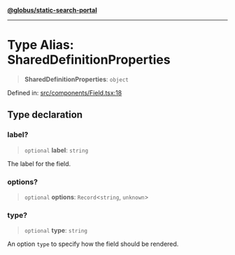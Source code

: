 [**@globus/static-search-portal**](../../README.md)

***

# Type Alias: SharedDefinitionProperties

> **SharedDefinitionProperties**: `object`

Defined in: [src/components/Field.tsx:18](https://github.com/globus/static-search-portal/blob/01d1d33d3d0989c593fada6bb539073cee27ae57/src/components/Field.tsx#L18)

## Type declaration

### label?

> `optional` **label**: `string`

The label for the field.

### options?

> `optional` **options**: `Record`\<`string`, `unknown`\>

### type?

> `optional` **type**: `string`

An option `type` to specify how the field should be rendered.
